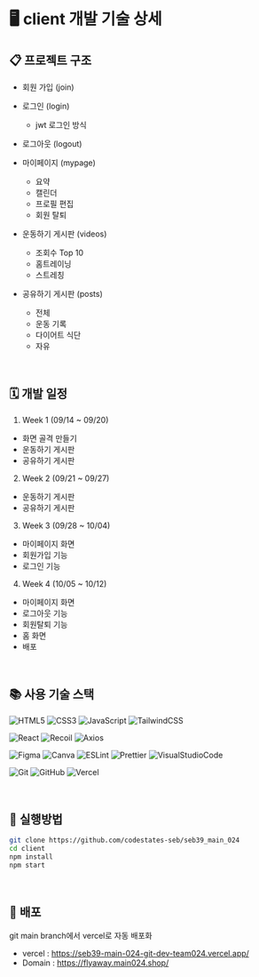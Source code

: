 # 🖥 client 개발 기술 상세

## 📋 프로젝트 구조

- 회원 가입 (join)

- 로그인 (login)
  - jwt 로그인 방식

- 로그아웃 (logout)

- 마이페이지 (mypage)
  - 요약
  - 캘린더
  - 프로필 편집
  - 회원 탈퇴

- 운동하기 게시판 (videos)
  - 조회수 Top 10
  - 홈트레이닝
  - 스트레칭

- 공유하기 게시판 (posts)
  - 전체
  - 운동 기록
  - 다이어트 식단
  - 자유

<br />

## 🗓 개발 일정

1.  Week 1 (09/14 ~ 09/20)
- 화면 골격 만들기
- 운동하기 게시판
- 공유하기 게시판

2.  Week 2 (09/21 ~ 09/27)
- 운동하기 게시판
- 공유하기 게시판

3.  Week 3 (09/28 ~ 10/04)
- 마이페이지 화면
- 회원가입 기능
- 로그인 기능

4.  Week 4 (10/05 ~ 10/12)
- 마이페이지 화면
- 로그아웃 기능
- 회원탈퇴 기능
- 홈 화면
- 배포

<br />

## 📚 사용 기술 스택
![HTML5](https://img.shields.io/badge/html5-%23E34F26.svg?style=for-the-badge&logo=html5&logoColor=white)
![CSS3](https://img.shields.io/badge/css3-%231572B6.svg?style=for-the-badge&logo=css3&logoColor=white)
![JavaScript](https://img.shields.io/badge/javascript-%23323330.svg?style=for-the-badge&logo=javascript&logoColor=%23F7DF1E)
![TailwindCSS](https://img.shields.io/badge/tailwindcss-%2338B2AC.svg?style=for-the-badge&logo=tailwind-css&logoColor=white)

![React](https://img.shields.io/badge/react-%2320232a.svg?style=for-the-badge&logo=react&logoColor=%2361DAFB)
![Recoil](https://user-images.githubusercontent.com/46449090/195038341-502715c1-18b9-4220-8268-ce4601f6752b.png)
![Axios](https://img.shields.io/badge/Axios-5A29E4.svg?&style=for-the-badge&logo=axios&logoColor=white)

![Figma](https://img.shields.io/badge/figma-%23F24E1E.svg?style=for-the-badge&logo=figma&logoColor=white)
![Canva](https://img.shields.io/badge/Canva-%2300C4CC.svg?style=for-the-badge&logo=Canva&logoColor=white)
![ESLint](https://img.shields.io/badge/ESLint-4B3263?style=for-the-badge&logo=eslint&logoColor=white)
![Prettier](https://img.shields.io/badge/Prettier-F7B93E?style=for-the-badge&logo=Prettier&logoColor=black)
![VisualStudioCode](https://img.shields.io/badge/VisualStudioCode-007ACC?style=for-the-badge&logo=VisualStudioCode&logoColor=white)

![Git](https://img.shields.io/badge/Git-F05032?style=for-the-badge&logo=Git&logoColor=white)
![GitHub](https://img.shields.io/badge/GitHub-181717?style=for-the-badge&logo=GitHub&logoColor=white)
![Vercel](https://img.shields.io/badge/vercel-%23000000.svg?style=for-the-badge&logo=vercel&logoColor=white)


<br />

## 📂 실행방법
``` sh
git clone https://github.com/codestates-seb/seb39_main_024
cd client
npm install
npm start
```   

<br />

## 🪩 배포

git main branch에서 vercel로 자동 배포화

- vercel : https://seb39-main-024-git-dev-team024.vercel.app/
- Domain : https://flyaway.main024.shop/
